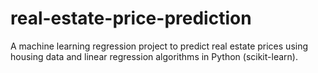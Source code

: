 # real-estate-price-prediction
A machine learning regression project to predict real estate prices using housing data and linear regression algorithms in Python (scikit-learn).
